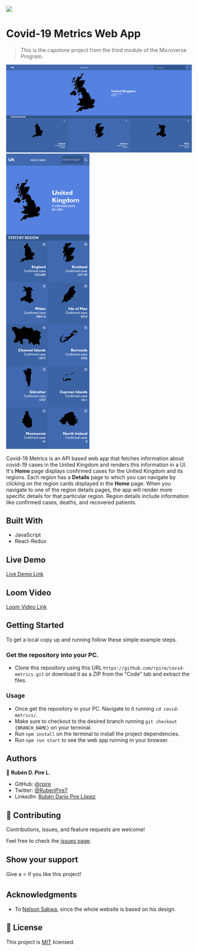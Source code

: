 ![](https://img.shields.io/badge/Microverse-blueviolet)

# Covid-19 Metrics Web App

> This is the capstone project from the third module of the Microverse Program.

![screenshot](./desktop_screenshot.png)
![screenshot](./mobile_screenshot.png)

Covid-19 Metrics is an API based web app that fetches information about covid-19 cases in the United Kingdom and renders this information in a UI. It's **Home** page displays confirmed cases for the United Kingdom and its regions. Each region has a **Details** page to which you can navigate by clicking on the region cards displayed in the **Home** page. When you navigate to one of the region details pages, the app will render more specific details for that particular region. Region details include information like confirmed cases, deaths, and recovered patients.

## Built With

- JavaScript
- React-Redux

## Live Demo

[Live Demo Link](https://rpire.github.io/covid-metrics/)

## Loom Video

[Loom Video Link](https://www.loom.com/share/7b3c1779d72a4ec5ac60c28778f2064e)

## Getting Started

To get a local copy up and running follow these simple example steps.

### Get the repository into your PC.
- Clone this repository using this URL `https://github.com/rpire/covid-metrics.git` or download it as a ZIP from the "Code" tab and extract the files.

### Usage
- Once get the repository in your PC. Navigate to it running `cd covid-metrics/`.
- Make sure to checkout to the desired branch running `git checkout {BRANCH_NAME}` on your terminal.
- Run `npm install` on the terminal to install the project dependencies.
- Run `npm run start` to see the web app running in your browser.

## Authors

👤 **Rubén D. Pire L.**

- GitHub: [@rpire](https://github.com/rpire)
- Twitter: [@RubenPire7](https://twitter.com/RubenPire7)
- LinkedIn: [Rubén Darío Pire López](https://www.linkedin.com/in/ruben-d-pire/)

## 🤝 Contributing

Contributions, issues, and feature requests are welcome!

Feel free to check the [issues page](../../issues/).

## Show your support

Give a ⭐️ if you like this project!

## Acknowledgments

- To [Nelson Sakwa](https://www.behance.net/sakwadesignstudio), since the whole website is based on his design.

## 📝 License

This project is [MIT](./LICENSE) licensed.
